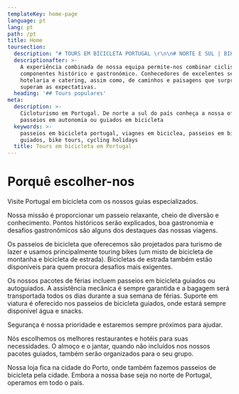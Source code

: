 ```yaml
---
templateKey: home-page
language: pt
lang: pt
path: /pt
title: Home
toursection:
  description: "# TOURS EM BICICLETA PORTUGAL \r\n\n# NORTE E SUL | BIKE TOURS PORTUGAL"
  descriptionafter: >-
    A experiência combinada de nossa equipa permite-nos combinar ciclismo com os
    componentes histórico e gastronómico. Conhecedores de excelentes serviços de
    hotelaria e catering, assim como, de caminhos e paisagens que surpreendem e
    superam as expectativas.
  heading: '## Tours populares'
meta:
  description: >-
    Cicloturismo em Portugal. De norte a sul do país conheça a nossa oferta de
    passeios em autonomia ou guiados em bicicleta
  keywords: >-
    passeios em bicicleta portugal, viagnes em biciclea, passeios em bicicleta
    guiados, bike tours, cycling holidays
  title: Tours em bicicleta em Portugal
---
```

# Porquê escolher-nos

Visite Portugal em bicicleta com os nossos guias especializados.

Nossa missão é proporcionar um passeio relaxante, cheio de diversão e conhecimento. Pontos históricos serão explicados, boa gastronomia e desafios gastronômicos são alguns dos destaques das nossas viagens.

Os passeios de bicicleta que oferecemos são projetados para turismo de lazer e usamos principalmente touring bikes (um misto de bicicleta de montanha e bicicleta de estrada). Bicicletas de estrada também estão disponíveis para quem procura desafios mais exigentes.

Os nossos pacotes de férias incluem passeios em bicicleta guiados ou autoguiados. A assistência mecânica é sempre garantida e a bagagem será transportada todos os dias durante a sua semana de férias. Suporte em viatura é oferecido nos passeios de bicicleta guiados, onde estará sempre disponível água e snacks.

Segurança é nossa prioridade e estaremos sempre próximos para ajudar.

Nós escolhemos os melhores restaurantes e hotéis para suas necessidades. O almoço e o jantar, quando não incluídos nos nossos pacotes guiados, também serão organizados para o seu grupo.

Nossa loja fica na cidade do Porto, onde também fazemos passeios de bicicleta pela cidade. Embora a nossa base seja no norte de Portugal, operamos em todo o país.
